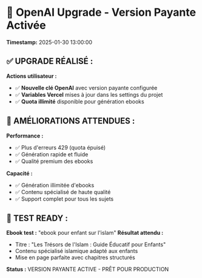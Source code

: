 # 🚀 OpenAI Upgrade - Version Payante Activée

**Timestamp:** 2025-01-30 13:00:00

## ✅ **UPGRADE RÉALISÉ :**

**Actions utilisateur :**
- ✅ **Nouvelle clé OpenAI** avec version payante configurée
- ✅ **Variables Vercel** mises à jour dans les settings du projet
- ✅ **Quota illimité** disponible pour génération ebooks

## 🎯 **AMÉLIORATIONS ATTENDUES :**

**Performance :**
- ✅ Plus d'erreurs 429 (quota épuisé)
- ✅ Génération rapide et fluide
- ✅ Qualité premium des ebooks

**Capacité :**
- ✅ Génération illimitée d'ebooks
- ✅ Contenu spécialisé de haute qualité
- ✅ Support complet pour tous les sujets

## 🧪 **TEST READY :**

**Ebook test :** "ebook pour enfant sur l'islam"
**Résultat attendu :** 
- Titre : "Les Trésors de l'Islam : Guide Éducatif pour Enfants"
- Contenu spécialisé islamique adapté aux enfants
- Mise en page parfaite avec chapitres structurés

**Status :** VERSION PAYANTE ACTIVE - PRÊT POUR PRODUCTION